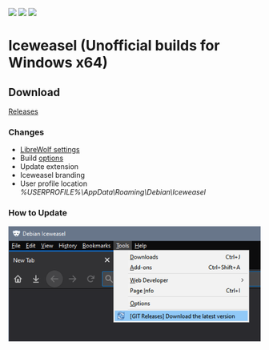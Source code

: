 <p align="left">
  <a href="https://github.com/muslayev/iceweasel-win64/releases/latest" target="_blank"><img src="https://img.shields.io/github/release/muslayev/iceweasel-win64.svg"></a>
  <a href="https://github.com/muslayev/iceweasel-win64/releases/latest" target="_blank"><img src="https://img.shields.io/github/downloads/muslayev/iceweasel-win64/latest/total.svg"></a>
  <a href="https://github.com/muslayev/iceweasel-win64/releases" target="_blank"><img src="https://img.shields.io/github/downloads/muslayev/iceweasel-win64/total.svg"></a>
</p>

# Iceweasel (Unofficial builds for Windows x64)
## Download
[Releases](https://github.com/muslayev/iceweasel-win64/releases)<br />
### Changes
- [LibreWolf settings](https://gitlab.com/librewolf-community/settings)
- Build [options](https://github.com/muslayev/iceweasel-win64/blob/master/mozconfig)
- Update extension
- Iceweasel branding
- User profile location *%USERPROFILE%\AppData\Roaming\Debian\Iceweasel*
### How to Update
![update](https://raw.githubusercontent.com/muslayev/iceweasel-win64/master/update.png)
